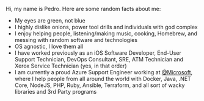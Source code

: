 Hi, my name is Pedro. Here are some random facts about me:

- My eyes are green, not blue
- I highly dislike onions, power tool drills and individuals with god complex
- I enjoy helping people, listening/making music, cooking, Homebrew, and messing with random software and technologies
- OS agnostic, I love them all
- I have worked previously as an iOS Software Developer, End-User Support Technician, DevOps Consultant, SRE, ATM Technician and Xerox Service Technician (yes, in that order)
- I am currently a proud Azure Support Engineer working at [@Microsoft](https://github.com/microsoft/), where I help people from all around the world with Docker, Java, .NET Core, NodeJS, PHP, Ruby, Ansible, Terraform, and all sort of wacky libraries and 3rd Party programs
